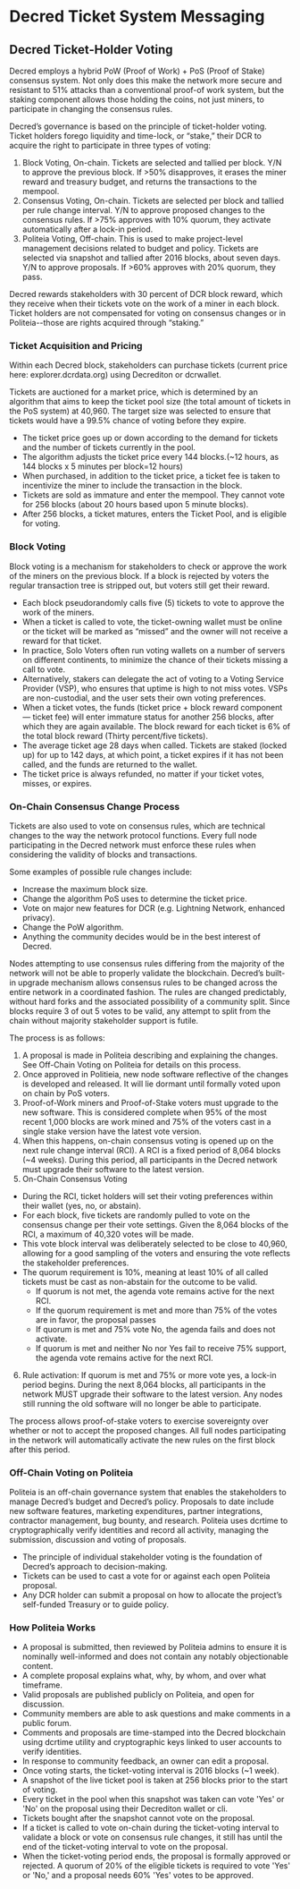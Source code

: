 # Decred Ticket System Messaging

## Decred Ticket-Holder Voting
 
Decred employs a hybrid PoW (Proof of Work) + PoS (Proof of Stake) consensus system. Not only does this make the network more secure and resistant to 51% attacks than a conventional proof-of work system, but the staking component allows those holding the coins, not just miners, to participate in changing the consensus rules. 

Decred’s governance is based on the principle of ticket-holder voting. Ticket holders forego liquidity and time-lock, or “stake,” their DCR to acquire the right to participate in three types of voting: 
1) Block Voting, On-chain. Tickets are selected and tallied per block.
Y/N to approve the previous block. If >50% disapproves, it erases the miner reward and treasury budget, and returns the transactions to the mempool.
2) Consensus Voting, On-chain. Tickets are selected per block and tallied per rule change interval.
Y/N to approve proposed changes to the consensus rules. If >75% approves with 10% quorum, they activate automatically after a lock-in period.
3) Politeia Voting, Off-chain. This is used to make project-level management decisions related to budget and policy. Tickets are selected via snapshot and tallied after 2016 blocks, about seven days.
Y/N to approve proposals. If >60% approves with 20% quorum, they pass.

Decred rewards stakeholders with 30 percent of DCR block reward, which they receive when their tickets vote on the work of a miner in each block. Ticket holders are not compensated for voting on consensus changes or in Politeia--those are rights acquired through “staking.”
 
### Ticket Acquisition and Pricing 

Within each Decred block, stakeholders can purchase tickets (current price here: explorer.dcrdata.org) using Decrediton or dcrwallet. 
 
Tickets are auctioned for a market price, which is determined by an algorithm that aims to keep the ticket pool size (the total amount of tickets in the PoS system) at 40,960. The target size was selected to ensure that tickets would have a 99.5% chance of voting before they expire.
- The ticket price goes up or down according to the demand for tickets and the number of tickets currently in the pool. 
- The algorithm adjusts the ticket price every 144 blocks.(~12 hours, as 144 blocks x 5 minutes per block=12 hours) 
- When purchased, in addition to the ticket price, a ticket fee is taken to incentivize the miner to include the transaction in the block.
- Tickets are sold as immature and enter the mempool. They cannot vote for 256 blocks (about 20 hours based upon 5 minute blocks).
- After 256 blocks, a ticket matures, enters the Ticket Pool, and is eligible for voting.
 
### Block Voting

Block voting is a mechanism for stakeholders to check or approve the work of the miners on the previous block. If a block is rejected by voters the regular transaction tree is stripped out, but voters still get their reward. 
- Each block pseudorandomly calls five (5) tickets to vote to approve the work of the miners. 
- When a ticket is called to vote, the ticket-owning wallet must be online or the ticket will be marked as “missed” and the owner will not receive a reward for that ticket. 
- In practice, Solo Voters often run voting wallets on a number of servers on different continents, to minimize the chance of their tickets missing a call to vote.
- Alternatively, stakers can delegate the act of voting to a Voting Service Provider (VSP), who ensures that uptime is high to not miss votes. VSPs are non-custodial, and the user sets their own voting preferences.
- When a ticket votes, the funds (ticket price + block reward component — ticket fee) will enter immature status for another 256 blocks, after which they are again available. The block reward for each ticket is 6% of the total block reward (Thirty percent/five tickets).
- The average ticket age 28 days when called. Tickets are staked (locked up) for up to 142 days, at which point, a ticket expires if it has not been called, and the funds are returned to the wallet. 
- The ticket price is always refunded, no matter if your ticket votes, misses, or expires. 

### On-Chain Consensus Change Process

Tickets are also used to vote on consensus rules, which are technical changes to the way the network protocol functions. Every full node participating in the Decred network must enforce these rules when considering the validity of blocks and transactions.
 
Some examples of possible rule changes include:
- Increase the maximum block size.
- Change the algorithm PoS uses to determine the ticket price.
- Vote on major new features for DCR (e.g. Lightning Network, enhanced privacy).
- Change the PoW algorithm.
- Anything the community decides would be in the best interest of Decred.
 
Nodes attempting to use consensus rules differing from the majority of the network will not be able to properly validate the blockchain. Decred’s built-in upgrade mechanism allows consensus rules to be changed across the entire network in a coordinated fashion. The rules are changed predictably, without hard forks and the associated possibility of a community split. Since blocks require 3 of out 5 votes to be valid, any attempt to split from the chain without majority stakeholder support is futile.

The process is as follows:

1) A proposal is made in Politeia describing and explaining the changes. See Off-Chain Voting on Politeia for details on this process.
2) Once approved in Politieia, new node software reflective of the changes is developed and released. It will lie dormant until formally voted upon on chain by PoS voters.
3) Proof-of-Work miners and Proof-of-Stake voters must upgrade to the new software. This is considered complete when 95% of the most recent 1,000 blocks are work mined and 75% of the voters cast in a single stake version have the latest vote version. 
4) When this happens, on-chain consensus voting is opened up on the next rule change interval (RCI). A RCI is a fixed period of 8,064 blocks (~4 weeks). During this period, all participants in the Decred network must upgrade their software to the latest version.
5) On-Chain Consensus Voting
- During the RCI, ticket holders will set their voting preferences within their wallet (yes, no, or abstain).
- For each block, five tickets are randomly pulled to vote on the consensus change per their vote settings. Given the 8,064 blocks of the RCI, a maximum of 40,320 votes will be made.
- This vote block interval was deliberately selected to be close to 40,960, allowing for a good sampling of the voters and ensuring the vote reflects the stakeholder preferences.
- The quorum requirement is 10%, meaning at least 10% of all called tickets must be cast as non-abstain for the outcome to be valid. 
  * If quorum is not met, the agenda vote remains active for the next RCI.
  * If the quorum requirement is met and more than 75% of the votes are in favor, the proposal passes
   * If quorum is met and 75% vote No, the agenda fails and does not activate.
   * If quorum is met and neither No nor Yes fail to receive 75% support, the agenda vote remains active for the next RCI.
6. Rule activation: If quorum is met and 75% or more vote yes, a lock-in period begins.   During the next 8,064 blocks, all participants in the network MUST upgrade their software to the latest version. Any nodes still running the old software will no longer be able to participate.
 
The process allows proof-of-stake voters to exercise sovereignty over whether or not to accept the proposed changes. All full nodes participating in the network will automatically activate the new rules on the first block after this period. 

### Off-Chain Voting on Politeia

Politeia is an off-chain governance system that enables the stakeholders to manage Decred’s budget and Decred’s policy. Proposals to date include new software features, marketing expenditures, partner integrations, contractor management, bug bounty, and research. Politeia uses dcrtime to cryptographically verify identities and record all activity, managing the submission, discussion and voting of proposals.
- The principle of individual stakeholder voting is the foundation of Decred’s approach to decision-making. 
- Tickets can be used to cast a vote for or against each open Politeia proposal.
- Any DCR holder can submit a proposal on how to allocate the project’s self-funded Treasury or to guide policy. 
 
### How Politeia Works

- A proposal is submitted, then reviewed by Politeia admins to ensure it is nominally well-informed and does not contain any notably objectionable content. 
- A complete proposal explains what, why, by whom, and over what timeframe.
- Valid proposals are published publicly on Politeia, and open for discussion. 
- Community members are able to ask questions and make comments in a public forum.
- Comments and proposals are time-stamped into the Decred blockchain using dcrtime utility and cryptographic keys linked to user accounts to verify identities.
- In response to community feedback, an owner can edit a proposal. 
- Once voting starts, the ticket-voting interval is 2016 blocks (~1 week). 
- A snapshot of the live ticket pool is taken at 256 blocks prior to the start of voting. 
- Every ticket in the pool when this snapshot was taken can vote 'Yes' or 'No' on the proposal using their Decrediton wallet or cli. 
- Tickets bought after the snapshot cannot vote on the proposal. 
- If a ticket is called to vote on-chain during the ticket-voting interval to validate a block or vote on consensus rule changes, it still has until the end of the ticket-voting interval to vote on the proposal.
- When the ticket-voting period ends, the proposal is formally approved or rejected. A quorum of 20% of the eligible tickets is required to vote 'Yes' or 'No,' and a proposal needs 60% 'Yes' votes to be approved.
